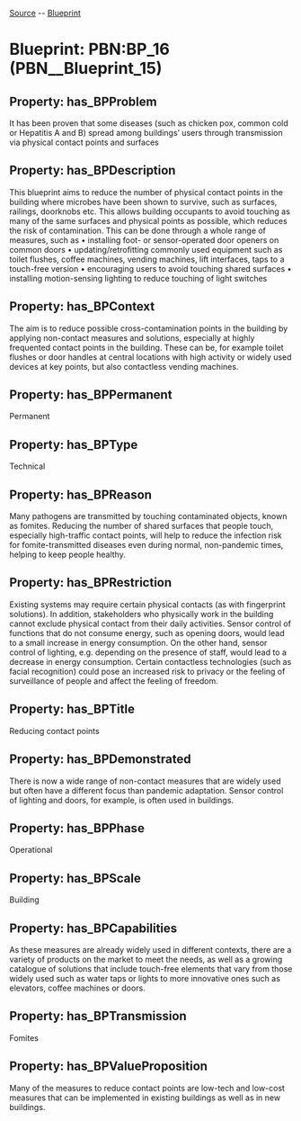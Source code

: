 [Source](https://github.com/mm80843/T3.5/blob/main/docs/index.md) -- [Blueprint](https://github.com/mm80843/T3.5/tree/main/docs/Blueprint/index.md) 

# Blueprint: __PBN:BP_16__ (PBN__Blueprint_15)

## Property: has_BPProblem

It has been proven that some diseases (such as chicken pox, common cold or Hepatitis A and B) spread among buildings’ users through transmission via physical contact points and surfaces

## Property: has_BPDescription

This blueprint aims to reduce the number of physical contact points in the building where microbes have been shown to survive, such as surfaces, railings, doorknobs etc. This allows building occupants to avoid touching as many of the same surfaces and physical points as possible, which reduces the risk of contamination. This can be done through a whole range of measures, such as 
•	 installing foot- or sensor-operated door openers on common doors 
•	 updating/retrofitting commonly used equipment such as toilet flushes, coffee machines, vending machines, lift interfaces, taps to a touch-free version
•	 encouraging users to avoid touching shared surfaces 
•	 installing motion-sensing lighting to reduce touching of light switches

## Property: has_BPContext

The aim is to reduce possible cross-contamination points in the building by applying non-contact measures and solutions, especially at highly frequented contact points in the building.
These can be, for example toilet flushes or door handles at central locations with high activity or widely used devices at key points, but also contactless vending machines.

## Property: has_BPPermanent

Permanent

## Property: has_BPType

Technical

## Property: has_BPReason

Many pathogens are transmitted by touching contaminated objects, known as fomites. Reducing the number of shared surfaces that people touch, especially high-traffic contact points, will help to reduce the infection risk for fomite-transmitted diseases even during normal, non-pandemic times, helping to keep people healthy.

## Property: has_BPRestriction

Existing systems may require certain physical contacts (as with fingerprint solutions).
In addition, stakeholders who physically work in the building cannot exclude physical contact from their daily activities. Sensor control of functions that do not consume energy, such as opening doors, would lead to a small increase in energy consumption. On the other hand, sensor control of lighting, e.g. depending on the presence of staff, would lead to a decrease in energy consumption. Certain contactless technologies (such as facial recognition) could pose an increased risk to privacy or the feeling of surveillance of people and affect the feeling of freedom.  

## Property: has_BPTitle

Reducing contact points

## Property: has_BPDemonstrated

There is now a wide range of non-contact measures that are widely used but often have a different focus than pandemic adaptation. Sensor control of lighting and doors, for example, is often used in buildings.

## Property: has_BPPhase

Operational

## Property: has_BPScale

Building

## Property: has_BPCapabilities

As these measures are already widely used in different contexts, there are a variety of products on the market to meet the needs, as well as a growing catalogue of solutions that include touch-free elements that vary from those widely used such as water taps or lights to more innovative ones such as elevators, coffee machines or doors. 

## Property: has_BPTransmission

Fomites

## Property: has_BPValueProposition

Many of the measures to reduce contact points are low-tech and low-cost measures that can be implemented in existing buildings as well as in new buildings.

